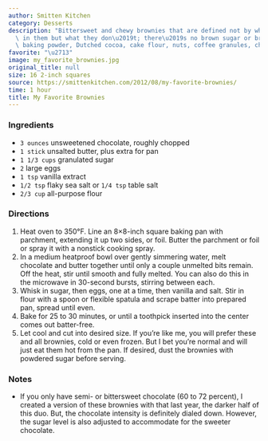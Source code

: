 ```yaml
---
author: Smitten Kitchen
category: Desserts
description: "Bittersweet and chewy brownies that are defined not by what they have\
  \ in them but what they don\u2019t; there\u2019s no brown sugar or brown butter,\
  \ baking powder, Dutched cocoa, cake flour, nuts, coffee granules, chips or frosting."
favorite: "\u2713"
image: my_favorite_brownies.jpg
original_title: null
size: 16 2-inch squares
source: https://smittenkitchen.com/2012/08/my-favorite-brownies/
time: 1 hour
title: My Favorite Brownies
---
```




### Ingredients

* `3 ounces` unsweetened chocolate, roughly chopped
* `1 stick` unsalted butter, plus extra for pan
* `1 1/3 cups` granulated sugar
* `2` large eggs
* `1 tsp` vanilla extract
* `1/2 tsp` flaky sea salt or `1/4 tsp` table salt
* `2/3 cup` all-purpose flour

### Directions

1. Heat oven to 350°F. Line an 8×8-inch square baking pan with parchment, extending it up two sides, or foil. Butter the parchment or foil or spray it with a nonstick cooking spray.
2. In a medium heatproof bowl over gently simmering water, melt chocolate and butter together until only a couple unmelted bits remain. Off the heat, stir until smooth and fully melted. You can also do this in the microwave in 30-second bursts, stirring between each. 
3. Whisk in sugar, then eggs, one at a time, then vanilla and salt. Stir in flour with a spoon or flexible spatula and scrape batter into prepared pan, spread until even. 
4. Bake for 25 to 30 minutes, or until a toothpick inserted into the center comes out batter-free.
5. Let cool and cut into desired size. If you’re like me, you will prefer these and all brownies, cold or even frozen. But I bet you’re normal and will just eat them hot from the pan. If desired, dust the brownies with powdered sugar before serving.

### Notes

- If you only have semi- or bittersweet chocolate (60 to 72 percent), I created a version of these brownies with that last year, the darker half of this duo. But, the chocolate intensity is definitely dialed down. However, the sugar level is also adjusted to accommodate for the sweeter chocolate.